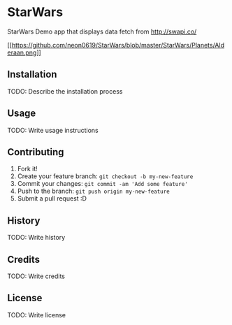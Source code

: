 # StarWars

StarWars Demo app that displays data fetch from http://swapi.co/

[[https://github.com/neon0619/StarWars/blob/master/StarWars/Planets/Alderaan.png]]

## Installation
TODO: Describe the installation process
## Usage
TODO: Write usage instructions
## Contributing
1. Fork it!
2. Create your feature branch: `git checkout -b my-new-feature`
3. Commit your changes: `git commit -am 'Add some feature'`
4. Push to the branch: `git push origin my-new-feature`
5. Submit a pull request :D
## History
TODO: Write history
## Credits
TODO: Write credits
## License
TODO: Write license

